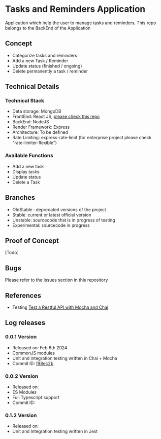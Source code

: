 # Tasks and Reminders Application #

Application which help the user to manage tasks and reminders. This repo belongs to the BackEnd of the Application

## Concept ##
- Categorize tasks and reminders 
- Add a new Task / Reminder
- Update status (finished / ongoing)
- Delete permanently a task / reminder


## Technical Details ##

### Technical Stack ###
* Data storage: MongoDB
* FrontEnd: React JS, [please check this repo](https://github.com/hftamayo/reacttodo) 
* BackEnd: NodeJS
* Render Framework: Express
* Architecture: To be defined 
* Rate Limiting: express-rate-limit (for enterprise project please check "rate-limiter-flexible")

### Available Functions ###
* Add a new task
* Display tasks
* Update status
* Delete a Task


## Branches ##
* OldStable : deprecated versions of the project
* Stable: current or latest official version
* Unstable: sourcecode that is in progress of testing
* Experimental: sourcecode in progress


## Proof of Concept ##
[Todo]


## Bugs ##
Please refer to the Issues section in this repository

## References ##
* Testing [Test a Restful API with Mocha and Chai](https://www.digitalocean.com/community/tutorials/test-a-node-restful-api-with-mocha-and-chai)


## Log releases ##
### 0.0.1 Version ###
- Released on: Feb 6th 2024
- CommonJS modules
- Unit and integration testing written in Chai + Mocha
- Commit ID: [f98ec2b](https://github.com/hftamayo/nodetodo/commit/f98ec2b594dfc93271d52d34ffca0ced4fcf1d59)

### 0.0.2 Version ###
- Released on:
- ES Modules
- Full Typescript support
- Commit ID:

### 0.1.2 Version ###
- Released on:
- Unit and Integration testing written in Jest
